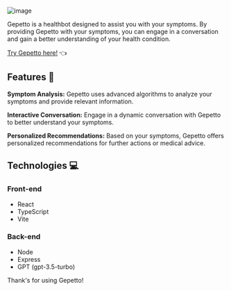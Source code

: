 ![image](https://github.com/vitoraugustto/gepetto/assets/60718553/6bd1d556-48ee-49e5-ad69-8e833b0caa49)


Gepetto is a healthbot designed to assist you with your symptoms. By providing Gepetto with your symptoms, you can engage in a conversation and gain a better understanding of your health condition.

[Try Gepetto here!](https://gepetto-bot.vercel.app) 👈 

## Features 🚀
**Symptom Analysis:** Gepetto uses advanced algorithms to analyze your symptoms and provide relevant information.

**Interactive Conversation:** Engage in a dynamic conversation with Gepetto to better understand your symptoms.

**Personalized Recommendations:** Based on your symptoms, Gepetto offers personalized recommendations for further actions or medical advice.

## Technologies 💻
### Front-end
- React
- TypeScript
- Vite

### Back-end
- Node
- Express
- GPT (gpt-3.5-turbo)


Thank's for using Gepetto!
